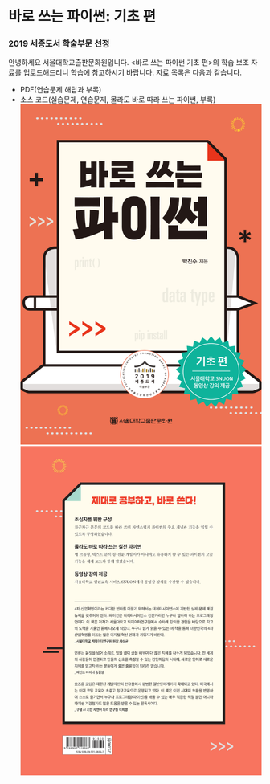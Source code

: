 # 바로 쓰는 파이썬: 기초 편

### 2019 세종도서 학술부문 선정

안녕하세요 서울대학교출판문화원입니다. <바로 쓰는 파이썬 기초 편>의 학습 보조 자료를 업로드해드리니 학습에 참고하시기 바랍니다. 자료 목록은 다음과 같습니다.
- PDF(연습문제 해답과 부록) 
- 소스 코드(실습문제, 연습문제, 몰라도 바로 따라 쓰는 파이썬, 부록) 
![Book Cover Front](img/book_cover_font.jpg)
![Book Cover Back](img/book_cover_back.jpg)
